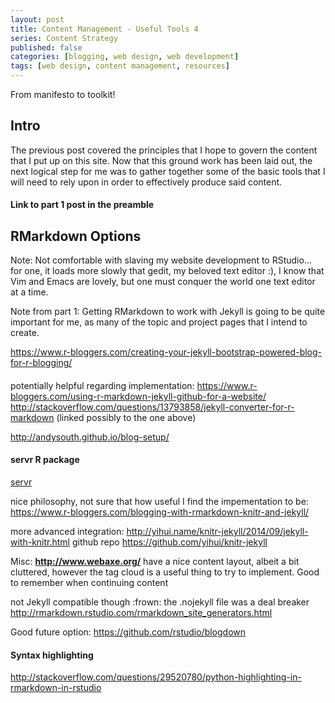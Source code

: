 ```yaml
---
layout: post
title: Content Management - Useful Tools 4
series: Content Strategy
published: false
categories: [blogging, web design, web development]
tags: [web design, content management, resources]
---
```


From manifesto to toolkit!

## Intro
The previous post covered the principles that I hope to govern the content that I put up on this site. Now that this ground work has been laid out, the next logical step for me was to gather together some of the basic tools that I will need to rely upon in order to effectively produce said content.

#### Link to part 1 post in the preamble

## RMarkdown Options


Note: Not comfortable with slaving my website development to RStudio... for one, it loads more slowly that gedit, my beloved text editor :), I know that Vim and Emacs are lovely, but one must conquer the world one text editor at a time.


Note from part 1: Getting RMarkdown to work with Jekyll is going to be quite important for me, as many of the topic and project pages that I intend to create. 

https://www.r-bloggers.com/creating-your-jekyll-bootstrap-powered-blog-for-r-blogging/

####
potentially helpful regarding implementation: https://www.r-bloggers.com/using-r-markdown-jekyll-github-for-a-website/
http://stackoverflow.com/questions/13793858/jekyll-converter-for-r-markdown (linked possibly to the one above)

http://andysouth.github.io/blog-setup/

#### servr R package

[servr](https://github.com/yihui/servr)

nice philosophy, not sure that how useful I find the impementation to be: https://www.r-bloggers.com/blogging-with-rmarkdown-knitr-and-jekyll/

more advanced integration: http://yihui.name/knitr-jekyll/2014/09/jekyll-with-knitr.html github repo https://github.com/yihui/knitr-jekyll


Misc: **http://www.webaxe.org/** have a nice content layout, albeit a bit cluttered, however the tag cloud is a useful thing to try to implement. Good to remember when continuing content 

not Jekyll compatible though :frown: the .nojekyll file was a deal breaker
http://rmarkdown.rstudio.com/rmarkdown_site_generators.html

Good future option: https://github.com/rstudio/blogdown 

#### Syntax highlighting

http://stackoverflow.com/questions/29520780/python-highlighting-in-rmarkdown-in-rstudio
